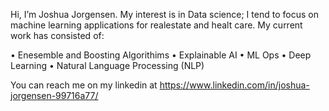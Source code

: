  Hi, I’m Joshua Jorgensen. My interest is in Data science; I tend to focus on machine learning applications for realestate and healt care. My current work has consisted of:
 
• Enesemble and Boosting Algorithims 
• Explainable AI
• ML Ops
• Deep Learning
• Natural Language Processing (NLP)
 
 You can reach me on my linkedin at https://www.linkedin.com/in/joshua-jorgensen-99716a77/ 


